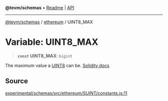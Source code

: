 **@tevm/schemas** • [Readme](../../README.md) \| [API](../../modules.md)

***

[@tevm/schemas](../../README.md) / [ethereum](../README.md) / UINT8\_MAX

# Variable: UINT8\_MAX

> **`const`** **UINT8\_MAX**: `bigint`

The maximum value a [UINT8](../type-aliases/UINT8.md) can be.
[Solidity docs](https://docs.soliditylang.org/en/latest/types.html#integers)

## Source

[experimental/schemas/src/ethereum/SUINT/constants.js:11](https://github.com/evmts/tevm-monorepo/blob/main/experimental/schemas/src/ethereum/SUINT/constants.js#L11)
